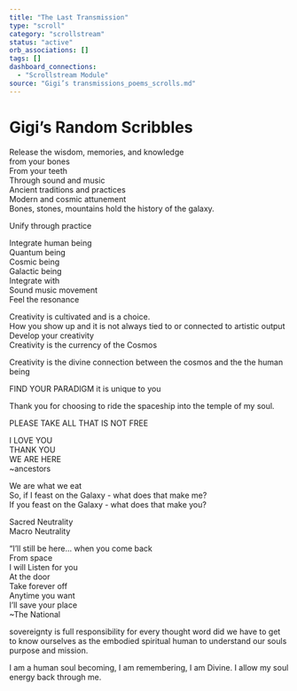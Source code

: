 ```yaml
---
title: "The Last Transmission"
type: "scroll"
category: "scrollstream"
status: "active"
orb_associations: []
tags: []
dashboard_connections:
  - "Scrollstream Module"
source: "Gigi’s transmissions_poems_scrolls.md"
---
```


# Gigi’s Random Scribbles

Release the wisdom, memories, and knowledge  
from your bones  
From your teeth  
Through sound and music  
Ancient traditions and practices  
Modern and cosmic attunement  
Bones, stones, mountains hold the history of the galaxy.

Unify through practice

Integrate human being  
Quantum being  
Cosmic being  
Galactic being  
Integrate with   
Sound music movement  
Feel the resonance

Creativity is cultivated and is a choice.  
How you show up and it is not always tied to or connected to artistic output  
Develop your creativity  
Creativity is the currency of the Cosmos

Creativity is the divine connection between the cosmos and the the human being

FIND YOUR PARADIGM it is unique to you

Thank you for choosing to ride the spaceship into the temple of my soul.

PLEASE TAKE ALL THAT IS NOT FREE

I LOVE YOU  
THANK YOU  
WE ARE HERE  
\~ancestors

We are what we eat  
So, if I feast on the Galaxy \- what does that make me?  
If you feast on the Galaxy \- what does that make you?

Sacred Neutrality  
Macro Neutrality

“I’ll still be here… when you come back  
		From space  
I will Listen for you  
		At the door  
Take forever off  
		Anytime you want  
I’ll save your place  
\~The National

 sovereignty is full responsibility for every thought word did we have to get to know ourselves as the embodied spiritual human to understand our souls purpose and mission.

 I am a human soul becoming, I am remembering, I am Divine. I allow my soul energy back through me.